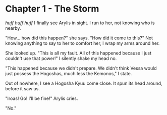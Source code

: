 # Chapter 1 - The Storm

*huff* *huff* *huff*
I finally see Arylis in sight. I run to her, not knowing who is nearby.

"How... how did this happen?" she says. "How did it come to this?"
Not knowing anything to say to her to comfort her, I wrap my arms around her.

She looked up. "This is all my fault. All of this happened because I just couldn't use that power!"
I silently shake my head no.

"This happened because we didn't prepare. We didn't think Vessa would just possess the Hogoshas, much less the Kemonos," I state.

Out of nowhere, I see a Hogosha Kyuu come close. It spun its head around, before it saw us.

"Iroas! Go! I'll be fine!" Arylis cries.

"No."
